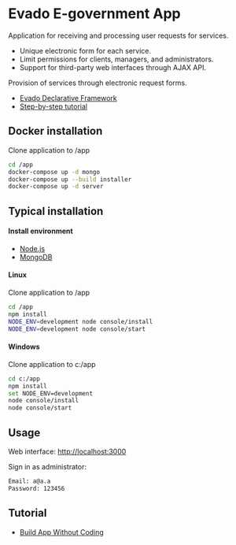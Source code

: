 # Evado E-government App

Application for receiving and processing user requests for services.

- Unique electronic form for each service.
- Limit permissions for clients, managers, and administrators.
- Support for third-party web interfaces through AJAX API.    
  
Provision of services through electronic request forms.

- [Evado Declarative Framework](https://github.com/mkhorin/evado)
- [Step-by-step tutorial](http://nervebit.com)

## Docker installation

Clone application to /app
```sh
cd /app
docker-compose up -d mongo
docker-compose up --build installer
docker-compose up -d server
```

## Typical installation

#### Install environment
- [Node.js](https://nodejs.org)
- [MongoDB](https://www.mongodb.com/download-center/community)

#### Linux
Clone application to /app
```sh
cd /app
npm install
NODE_ENV=development node console/install
NODE_ENV=development node console/start
```

#### Windows
Clone application to c:/app
```sh
cd c:/app
npm install
set NODE_ENV=development
node console/install
node console/start
```

## Usage

Web interface: [http://localhost:3000](http://localhost:3000)

Sign in as administrator:
```sh
Email: a@a.a
Password: 123456
```

## Tutorial
- [Build App Without Coding](http://nervebit.com)